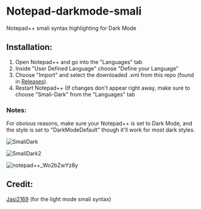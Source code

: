 # Notepad-darkmode-smali
Notepad++ smali syntax highlighting for Dark Mode

## Installation:
1. Open Notepad++ and go into the "Languages" tab
2. Inside "User Defined Language" choose "Define your Language"
3. Choose "Import" and select the downloaded .xml from this repo (found in [Releases](https://github.com/hiyall360/Notepad-darkmode-smali/releases/tag/release)).
4. Restart Notepad++ (If changes don't appear right away, make sure to choose "Smali-Dark" from the "Languages" tab

### Notes:

For obvious reasons, make sure your Notepad++ is set to Dark Mode, and the style is set to "DarkModeDefault" though it'll work for most dark styles.

![SmaliDark](https://github.com/hiyall360/Notepad-darkmode-smali/assets/20654859/6857abf2-2ae7-49d6-be3b-78e91e6f0fc1)

![SmaliDark2](https://github.com/hiyall360/Notepad-darkmode-smali/assets/20654859/9d3a389f-dabf-4ed6-891d-1198ac71f069)

![notepad++_Wo2bZwYz8y](https://github.com/hiyall360/Notepad-darkmode-smali/assets/20654859/072637f4-5461-4463-a37d-16edc735d41a)
## Credit:

[Jasi2169](https://github.com/hiyall360/Notepad-darkmode-smali/releases/tag/release) (for the light mode smali syntax)
